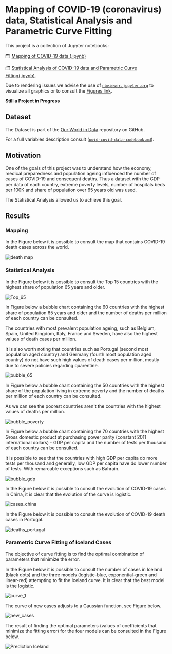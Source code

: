 # Mapping of COVID-19 (coronavirus) data, Statistical Analysis and Parametric Curve Fitting

This project is a collection of Jupyter notebooks:

🗂️ [Mapping of COVID-19 data (.ipynb)](https://github.com/eduardavieira/epidemiologia/blob/master/COVID19-Project/Maps.ipynb)

🗂️ [Statistical Analysis of COVID-19 data and Parametric Curve Fitting(.ipynb)](https://github.com/eduardavieira/epidemiologia/blob/master/COVID19-Project/Stats.ipynb). 

Due to rendering issues we advise the use of [`nbviewer.jupyter.org`](https://nbviewer.jupyter.org/github/eduardavieira/epidemiologia/blob/master/COVID19-Project/Stats.ipynb) to visualize all graphics or to consult the [Figures link](https://github.com/eduardavieira/epidemiologia/tree/master/COVID19-Project/Figures). 

**Still a Project in Progress**


## Dataset

The Dataset is part of the [Our World in Data](https://github.com/owid/covid-19-data/tree/master/public/data/) repository on GitHub.

For a full variables description consult ([`owid-covid-data-codebook.md`](https://github.com/owid/covid-19-data/tree/master/public/data/owid-covid-data-codebook.md)).

## Motivation

One of the goals of this project was to understand how the economy, medical preparedness and population ageing influenced the number of cases of COVID-19 and consequent deaths.
Thus a dataset with the GDP per data of each country, extreme poverty levels, number of hospitals beds per 100K and share of population over 65 years old was used.

The Statistical Analysis allowed us to achieve this goal.

## Results


### Mapping

In the Figure below it is possible to consult the map that contains COVID-19 death cases across the world.

![death map](https://github.com/eduardavieira/epidemiologia/blob/master/COVID19-Project/Figures/death_cases_map.png)


### Statistical Analysis

In the Figure below it is possible to consult the Top 15 countries with the highest share of population 65 years and older.

![Top_65](https://github.com/eduardavieira/epidemiologia/blob/master/COVID19-Project/Figures/top_15_aged_65.png)

In Figure below a bubble chart containing the 60 countries with the highest share of population 65 years and older and the number of deaths per million of each country can be consulted.

The countries with most prevalent population ageing, such as Belgium, Spain, United Kingdom, Italy, France and Sweden, have also the highest values of death cases per million.

It is also worth noting that countries such as Portugal (second most population aged country) and Germany (fourth most population aged country) do not have such high values of death cases per million, mostly due to severe policies regarding quarentine.

![bubble_65](https://github.com/eduardavieira/epidemiologia/blob/master/COVID19-Project/Figures/bubble_aged65_deaths_per_million.png)

In Figure below a bubble chart containing the 50 countries with the highest share of the population living in extreme poverty and the number of deaths per million of each country can be consulted.

As we can see the poorest countries aren't the countries with the highest values of deaths per million.

![bubble_poverty](https://github.com/eduardavieira/epidemiologia/blob/master/COVID19-Project/Figures/bubble_extreme_poverty_deaths_per_thousand.png)

In Figure below a bubble chart containing the 70 countries with the highest Gross domestic product at purchasing power parity (constant 2011 international dollars) - GDP per capita and the number of tests per thousand of each country can be consulted.

It is possible to see that the countries with high GDP per capita do more tests per thousand and generally, low GDP per capita have do lower number of tests. With remarcable exceptions such as Bahrain. 

![bubble_gdp](https://github.com/eduardavieira/epidemiologia/blob/master/COVID19-Project/Figures/bubble_gdp_tests_per_thousand.png)

In the Figure below it is possible to consult the evolution of COVID-19 cases in China, it is clear that the evolution of the curve is logistic.

![cases_china](https://github.com/eduardavieira/epidemiologia/blob/master/COVID19-Project/Figures/cases_China.png)

In the Figure below it is possible to consult the evolution of COVID-19 death cases in Portugal.

![deaths_portugal](https://github.com/eduardavieira/epidemiologia/blob/master/COVID19-Project/Figures/death_cases_portugal.png)

### Parametric Curve Fitting of Iceland Cases

The objective of curve fitting is to find the optimal combination of parameters that minimize the error.

In the Figure below it is possible to consult the number of cases in Iceland (black dots) and the three models (logistic-blue, exponential-green and linear-red) attempting to fit the Iceland curve. It is clear that the best model is the logistic.

![curve_1](https://github.com/eduardavieira/epidemiologia/blob/master/COVID19-Project/Figures/prediction_curve_1.png)

The curve of new cases adjusts to a Gaussian function, see Figure below.

![new_cases](https://github.com/eduardavieira/epidemiologia/blob/master/COVID19-Project/Figures/prediction_curve_2.png)

The result of finding the optimal parameters (values of coefficients that minimize the fitting error) for the four models can be consulted in the Figure below. 

![Prediction Iceland](https://github.com/eduardavieira/epidemiologia/blob/master/COVID19-Project/Figures/prediction_parametric_fitting.png)